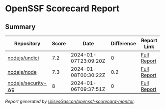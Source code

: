 # OpenSSF Scorecard Report

## Summary

| Repository | Score | Date | Difference | Report Link |
| -- | -- | -- | -- | -- |
| [nodejs/undici](https://github.com/nodejs/undici) | 7.2 | 2024-01-07T23:09:20Z | 0 | [Full Report](https://deps.dev/project/github/nodejs%2Fundici) |
| [nodejs/node](https://github.com/nodejs/node) | 7.3 | 2024-01-08T00:30:22Z | 0.2 | [Full Report](https://deps.dev/project/github/nodejs%2Fnode) |
| [nodejs/security-wg](https://github.com/nodejs/security-wg) | 8 | 2024-01-06T09:37:51Z | 0 | [Full Report](https://deps.dev/project/github/nodejs%2Fsecurity-wg) |

_Report generated by [UlisesGascon/openssf-scorecard-monitor](https://github.com/UlisesGascon/openssf-scorecard-monitor)._